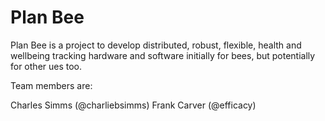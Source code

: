Plan Bee
========

Plan Bee is a project to develop distributed, robust, flexible, health and wellbeing tracking hardware and software initially for bees, but potentially for other ues too.

Team members are:

Charles Simms (@charliebsimms)
Frank Carver (@efficacy)
